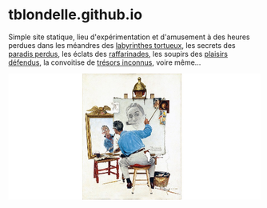 # tblondelle.github.io

Simple site statique, lieu d'expérimentation et d'amusement à des heures perdues dans les méandres des [labyrinthes tortueux](https://developer.mozilla.org/fr), les secrets des [paradis perdus](https://docs.python.org/3/howto/index.html), les éclats des [raffarinades](https://fr.wikipedia.org/wiki/Prix_de_l%27humour_politique), les soupirs des [plaisirs défendus](https://research.googleblog.com/), la convoitise de [trésors inconnus](https://facebook.github.io/react/), voire même...


![Rockwell_himself](https://github.com/tblondelle/tblondelle.github.io/blob/master/images/rockwell_himself.jpg)
